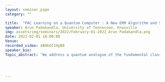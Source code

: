 ```yaml
---
layout: seminar_page
category: ""

title:  "PAC Learning on a Quantum Computer : A New ERM Algorithm and Sample Complexity Bounds"
speaker: Arun Padakandla, University of Tennessee, Knoxville
img: assets/img/seminars/2022/February-01-2022_Arun Padakandla.png
date: 2022-02-01 18:00:00 
Venue: 
recorded_video: 4BHkOI1HyB8
speaker_bio:
Topic_abstract: "We address a quantum analogue of the fundamental classical PAC learning problem. In contrast to a conventional computer, data is encoded on a quantum computer by modifying specific attributes of sub-atomic particles. For example, the axis of spin of an electron or the plane of polarization of a photon can be modified to encode data. The behaviour of these particles is governed by the unique laws of quantum mechanics. In particular, extracting or learning from data encoded on sub-atomic particles is via quantum measurements. We are thus led to a problem of PAC learning Quantum Measurement Classes. I will present a new Quantum Empirical Risk minimization algorithm that handles with post-measurement collapse and indicate upper bounds on its sample complexity. Time permitting, I will discuss the problem of quantifying the information content in the outcome of a quantum measurement."




---
```


